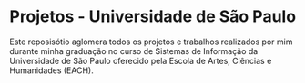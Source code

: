 # Projetos - Universidade de São Paulo
Este reposisótio aglomera todos os projetos e trabalhos realizados por mim durante minha graduação no curso de Sistemas de Informação da Universidade de São Paulo oferecido pela Escola de Artes, Ciências e Humanidades (EACH).
